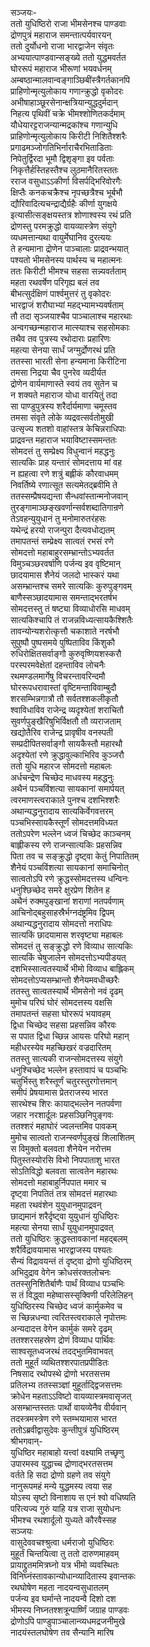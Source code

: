 सञ्जयः-   
ततो युधिष्ठिरो राजा भीमसेनश्च पाण्डवाः  
द्रोणपुत्रं महाराज समन्तात्पर्यवारयन्  
ततो दुर्योधनो राजा भारद्वाजेन संवृतः  
अभ्ययात्पाण्डवान्सङ्ख्ये ततो युद्धमवर्तत  
घोररूपं महाराज भीरूणां भयवर्धनम्  
अम्बष्ठान्मालवान्वङ्गाञ्छिबींस्त्रैगर्तकानपि  
प्राहिणोन्मृत्युलोकाय गणान्क्रुद्धो वृकोदरः  
अभीषाहाञ्छूरसेनान्क्षत्रियान्युद्धदुर्मदान्  
निहत्य पृथिवीं चक्रे भीमश्शोणितकर्दमाम्  
यौधेयारट्टराजन्यान्मद्रकांश्च गणान्युधि  
प्राहिणोन्मृत्युलोकाय किरीटी निशितैश्शरैः  
प्रगाढमञ्जोगतिभिर्नाराचैरभिताडिताः  
निपेतुर्द्विरदा भूमौ द्विशृङ्गा इव पर्वताः  
निकृत्तैर्हस्तिहस्तैश्च लुठमानैरितस्ततः  
रराज वसुधाऽऽकीर्णा विसर्पद्भिरिवोरगैः  
क्षिप्तैः कनकचक्रैश्च नृपच्छत्रैश्च भूर्बभौ  
द्यौरिवादित्यचन्द्राद्यैर्ग्रहैः कीर्णा युगक्षये  
इत्यासीत्सङ्क्षयस्तत्र शोणाश्वस्य रथं प्रति  
द्रोणस्तु परमक्रुद्धो वायव्यास्त्रेण संयुगे  
व्यधमत्तान्यथा वायुर्मेघानिव दुरत्ययः  
ते हन्यमाना द्रोणेन पाञ्चालाः प्राद्रवन्भयात्  
पश्यतो भीमसेनस्य पार्थस्य च महात्मनः  
ततः किरीटी भीमश्च सहसा सन्न्यवर्तताम्  
महता रथवर्षेण परिगृह्य बलं तव  
बीभत्सुर्दक्षिणं पार्श्वमुत्तरं तु वृकोदरः  
भारद्वाजं शरौघाभ्यां महद्भ्यामभ्यवर्षताम्  
तौ तदा सृञ्जयाश्चैव पाञ्चालाश्च महारथाः  
अन्वगच्छन्महाराज मात्स्याश्च सहसोमकाः  
तथैव तव पुत्रस्य रथोदाराः प्रहारिणः  
महत्या सेनया सार्धं जग्मुर्द्रोणरथं प्रति  
ततस्सा भारती सेना हन्यमाना किरीटिना  
तमसा निद्रया चैव पुनरेव व्यदीर्यत  
द्रोणेन वार्यमाणास्ते स्वयं तव सुतेन च  
न शक्यते महाराज योधा वारयितुं तदा  
सा पाण्डुपुत्रस्य शरैर्दार्यमाणा चमूस्तव  
तमसा संवृते लोके व्यद्रवत्सर्वतोमुखी  
उत्सृज्य शतशो वाहांस्तत्र केचिन्नराधिपाः  
प्राद्रवन्त महाराज भयाविष्टास्समन्ततः   
सोमदत्तं तु सम्प्रेक्ष्य विधुन्वानं महद्धनुः  
सात्यकिः प्राह यन्तारं सोमदत्ताय मां वह  
न ह्यहत्वा रणे शत्रुं बह्लीकं कौरवाधमम्  
निवर्तिष्ये रणात्सूत सत्यमेतद्ब्रवीमि ते  
ततस्सम्प्रैषयद्यन्ता सैन्धवांस्तान्मनोजवान्  
तुरङ्गामाञ्छङ्खवर्णान्सर्वशब्दातिगान्रणे  
तेऽवहन्युयुधानं तु मनोमारुतरंहसः  
यथेन्द्रं हरयो राजन्पुरा दैत्यवधोद्यतम्  
तमापतन्तं सम्प्रेक्ष्य सात्वतं रभसं रणे  
सोमदत्तो महाबाहुरसम्भ्रान्तोऽभ्यवर्तत  
विमुञ्चञ्छरवर्षाणि पर्जन्य इव वृष्टिमान्  
छादयामास शैनेयं जलदो भास्करं यथा  
असम्भ्रान्तश्च समरे सात्यकिः कुरुपुङ्गवम्  
बाणैस्सञ्छादयामास समन्ताद्भरतर्षभ  
सोमदत्तस्तु तं षष्ट्या विव्याधोरसि माधवम्  
सात्यकिश्चापि तं राजन्नविध्यत्सायकैश्शितैः  
तावन्योन्यशरोत्कृत्तौ चकाशाते नरर्षभौ  
सुपुष्पौ पुष्पसमये पुष्पिताविव किंशुकौ  
रुधिरोक्षितसर्वाङ्गौ कुरुवृष्णियशस्करौ  
परस्परमवेक्षेतां दहन्ताविव लोचनैः  
रथमण्डलमार्गेषु विचरन्तावरिन्दमौ  
घोररूपधरावास्तां वृष्टिमन्ताविवाम्बुदौ  
शरसम्भिन्नगात्रौ तौ सर्वतश्शकलीकृतौ  
श्वाविधाविव राजेन्द्र व्यदृश्येतां शराचितौ  
सुवर्णपुङ्खैरिषुभिर्विक्षतौ तौ व्यराजताम्  
खद्योतैरिव राजेन्द्र प्रावृषीव वनस्पती  
सम्प्रदीपितसर्वाङ्गौ सायकैस्तौ महारथौ  
अदृश्येतां रणे क्रुद्धावुल्काभिरिव कुञ्जरौ  
ततो युधि महारज सोमदत्तो महाबलः  
अर्धचन्द्रेण चिच्छेद माधवस्य महद्धनुः  
अथैनं पञ्चविंशत्या सायकानां समार्पयत्  
त्वरमाणस्त्वराकाले पुनश्च दशभिश्शरैः  
अथान्यद्धनुरादाय सात्यकिर्वेगवत्तरम्  
पञ्चभिस्सायकैस्तूर्णं सोमदत्तमविध्यत  
ततोऽपरेण भल्लेन ध्वजं चिच्छेद काञ्चनम्  
बाह्लीकस्य रणे राजन्सात्यकिः प्रहसन्निव  
पिता तव च सङ्क्रुद्धो दृष्ट्वा केतुं निपातितम्  
शैनेयं पञ्चविंशत्या सायकानां समाचिनोत्  
सात्वतोऽपि रणे क्रुद्धस्सोमदत्तस्य धन्विनः  
धनुश्छिच्छेद समरे क्षुरप्रेण शितेन ह  
अथैनं रुक्मपुङ्खानां शराणां नतपर्वणाम्  
आचिनोद्बहुसाहस्रैर्भग्नदंष्ट्रमिव द्विपम्  
अथान्यद्धनुरादाय सोमदत्तो नराधिपः  
सात्यकिं छादयामास शरवृष्ट्या महाबलः  
सोमदत्तं तु सङ्क्रुद्धो रणे विव्याध सात्यकिः  
सात्यकिं चेषुजालेन सोमदत्तोऽभ्यपीडयत्  
दशभिस्सात्वतस्यार्थे भीमो विव्याध बाह्लिकम्  
सोमदत्तोऽप्यसम्भ्रान्तो शैनेयमवधीच्छरैः  
ततस्तु सात्वतस्यार्थे भीमसेनो नवं दृढम्  
मुमोच परिघं घोरं सोमदत्तस्य वक्षसि  
तमापतन्तं सहसा घोररूपं भयावहम्  
द्विधा चिच्छेद सहसा प्रहसन्निव कौरवः  
स पपात द्विधा च्छिन्न आयसः परिघो महान्  
महीधरस्येव महच्छिखरं वज्रदारितम्  
ततस्तु सात्यकी राजन्सोमदत्तस्य संयुगे  
धनुश्चिच्छेद भल्लेन हस्तावापं च पञ्चभिः  
चतुर्भिस्तु शरैस्तूर्णं चतुरस्तुरगोत्तमान्  
समीपं प्रेषयामास प्रेतराजस्य भारत  
सारथेश्च शिरः कायाद्भल्लेन नतपर्वणा  
जहार नरशार्दूलः प्रहसञ्छिनिपुङ्गवः  
ततश्शरं महाघोरं ज्वलन्तमिव पावकम्  
मुमोच सात्वतो राजन्स्वर्णपुङ्खं शिलाशितम्  
स विमुक्तो बलवता शैनेयेन नरोत्तम  
पितुस्तस्योरसि विभो निपपाताशु भारत  
सोऽतिविद्धो बलवता सात्वतेन महारथः  
सोमदत्तो महाबाहुर्निपपात ममार च  
दृष्ट्वा निपतितं तत्र सोमदत्तं महारथाः  
महता रथवंशेन युयुधानमुपाद्रवन्  
छाद्यमानं शरैर्दृष्ट्वा युयुधानं युधिष्ठिरः  
महत्या सेनया सार्धं युयुधानमुपाद्रवत्  
ततो युधिष्ठिरः क्रुद्धस्तावकानां महद्बलम्  
शरैर्विद्रावयामास भारद्वाजस्य पश्यतः  
सैन्यं विद्रावयन्तं तं दृष्ट्वा द्रोणो युधिष्ठिरम्  
अभिदुद्राव वेगेन क्रोधसंरक्तलोचनः  
ततस्सुनिशितैर्बाणैः पार्थं विव्याध पञ्चभिः  
स तं विद्ध्वा महेष्वासस्सृक्विणी परिलेलिहन्  
युधिष्ठिरस्य चिच्छेद ध्वजं कार्मुकमेव च  
स च्छिन्नधन्वा त्वरितस्त्वराकाले नृपोत्तमः  
अन्यदादत्त वेगेन कार्मुकं समरे दृढम्  
ततश्शरसहस्रेण द्रोणं विव्याध पार्थिवः  
साश्वसूतध्वजरथं तदद्भुतमिवाभवत्  
ततो मुहूर्तं व्यथितश्शरपातप्रपीडितः  
निषसाद रथोपस्थे द्रोणो भरतसत्तम  
प्रतिलभ्य ततस्सञ्ज्ञां मुहूर्ताद्द्विजसत्तमः  
क्रोधेन महताऽऽविष्टो वायव्यास्त्रमवासृजत्  
असम्भ्रान्तस्ततः पार्थो वायव्येनैव वीर्यवान्  
तदस्त्रमस्त्रेण रणे स्तम्भयामास भारत  
ततोऽब्रवीद्वासुदेवः कुन्तीपुत्रं युधिष्ठिरम्  
श्रीभगवान्-  
युधिष्ठिर महाबाहो यत्त्वां वक्ष्यामि तच्छृणु  
उपारमस्व युद्धाच्च द्रोणाद्भरतसत्तम  
वर्तते हि सदा द्रोणो ग्रहणे तव संयुगे  
नानुरूपमहं मन्ये युद्धमस्य त्वया सह  
योऽस्य सृष्टो विनाशाय स एनं श्वो वधिष्यति  
परित्यज्य गुरुं याहि यत्र राजा सुयोधनः  
भीमश्च रथशार्दूलो युध्यते कौरवैस्सह  
सञ्जयः  
वासुदेववचश्श्रुत्वा धर्मराजो युधिष्ठिरः  
मुहूर्तं चिन्तयित्वा तु ततो दारुणमाहवम्  
प्रायाद्द्रुतममित्रघ्नो यत्र भीमो व्यवस्थितः  
विनिघ्नंस्तावकान्योधान्व्यादितास्य इवान्तकः  
रथघोषेण महता नादयन्वसुधातलम्  
पर्जन्य इव घर्मान्ते नादयन्वै दिशो दश  
भीमस्य निघ्नतश्शत्रून्पार्ष्णिं जग्राह पाण्डवः  
द्रोणोऽपि पाण्डुपाञ्चालान्व्यधमद्रजनीमुखे  
नादयंस्तलघोषेण तव सैन्यानि मारिष  
